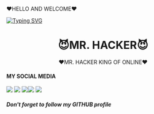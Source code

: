 ❤HELLO AND WELCOME❤

[![Typing SVG](https://readme-typing-svg.herokuapp.com?color=D90000&lines=WELCOME+TO+MY+PROFILE)](https://git.io/typing-svg)



<h1 align="center">
😈MR. HACKER😈
</h1>
</div>
<p align="center">
❤MR. HACKER KING OF ONLINE❤️ 
<p align="center">
 
#### MY SOCIAL MEDIA

[![](https://img.shields.io/badge/Github-black?logo=Github&logoColor=black&labelColor=white)](https://github.com/MrAminul) [![](https://img.shields.io/badge/Twitter-blue?logo=Twitter&logoColor=White&labelColor=white)](https://mobile.twitter.com/)
[![](https://img.shields.io/badge/Facebook-blue?logo=Facebook&logoColor=blue&labelColor=white)](https://www.facebook.com/profile.php?id=100062089751951)[![](https://img.shields.io/badge/Instagram-red?logo=Instagram&logoColor=red&labelColor=white)](https://www.instagram.com/******?) [![](https://img.shields.io/badge/Whatsapp-CHAT-red?logo=Whatsapp&logoColor=Brightgreen&labelColor=white)](https://wa.me/+01879594529text=Asalamualaikum+bang)


##### Don't forget to follow my GITHUB profile 

